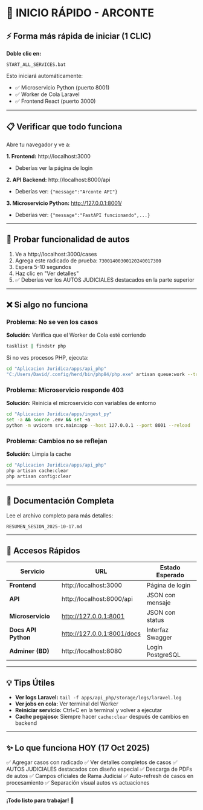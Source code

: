 # 🚀 INICIO RÁPIDO - ARCONTE

## ⚡ Forma más rápida de iniciar (1 CLIC)

**Doble clic en:**
```
START_ALL_SERVICES.bat
```

Esto iniciará automáticamente:
- ✅ Microservicio Python (puerto 8001)
- ✅ Worker de Cola Laravel
- ✅ Frontend React (puerto 3000)

---

## 📋 Verificar que todo funciona

Abre tu navegador y ve a:

**1. Frontend:** http://localhost:3000
   - Deberías ver la página de login

**2. API Backend:** http://localhost:8000/api
   - Deberías ver: `{"message":"Arconte API"}`

**3. Microservicio Python:** http://127.0.0.1:8001/
   - Deberías ver: `{"message":"FastAPI funcionando",...}`

---

## 🧪 Probar funcionalidad de autos

1. Ve a http://localhost:3000/cases
2. Agrega este radicado de prueba: `73001400300120240017300`
3. Espera 5-10 segundos
4. Haz clic en "Ver detalles"
5. ✅ Deberías ver los AUTOS JUDICIALES destacados en la parte superior

---

## ❌ Si algo no funciona

### Problema: No se ven los casos
**Solución:** Verifica que el Worker de Cola esté corriendo
```bash
tasklist | findstr php
```
Si no ves procesos PHP, ejecuta:
```bash
cd "Aplicacion Juridica/apps/api_php"
"C:/Users/David/.config/herd/bin/php84/php.exe" artisan queue:work --tries=3 --timeout=90
```

### Problema: Microservicio responde 403
**Solución:** Reinicia el microservicio con variables de entorno
```bash
cd "Aplicacion Juridica/apps/ingest_py"
set -a && source .env && set +a
python -m uvicorn src.main:app --host 127.0.0.1 --port 8001 --reload
```

### Problema: Cambios no se reflejan
**Solución:** Limpia la cache
```bash
cd "Aplicacion Juridica/apps/api_php"
php artisan cache:clear
php artisan config:clear
```

---

## 📖 Documentación Completa

Lee el archivo completo para más detalles:
```
RESUMEN_SESION_2025-10-17.md
```

---

## 🎯 Accesos Rápidos

| Servicio | URL | Estado Esperado |
|----------|-----|----------------|
| **Frontend** | http://localhost:3000 | Página de login |
| **API** | http://localhost:8000/api | JSON con mensaje |
| **Microservicio** | http://127.0.0.1:8001 | JSON con status |
| **Docs API Python** | http://127.0.0.1:8001/docs | Interfaz Swagger |
| **Adminer (BD)** | http://localhost:8080 | Login PostgreSQL |

---

## 💡 Tips Útiles

- **Ver logs Laravel:** `tail -f apps/api_php/storage/logs/laravel.log`
- **Ver jobs en cola:** Ver terminal del Worker
- **Reiniciar servicio:** Ctrl+C en la terminal y volver a ejecutar
- **Cache pegajoso:** Siempre hacer `cache:clear` después de cambios en backend

---

## ✨ Lo que funciona HOY (17 Oct 2025)

✅ Agregar casos con radicado
✅ Ver detalles completos de casos
✅ AUTOS JUDICIALES destacados con diseño especial
✅ Descarga de PDFs de autos
✅ Campos oficiales de Rama Judicial
✅ Auto-refresh de casos en procesamiento
✅ Separación visual autos vs actuaciones

---

**¡Todo listo para trabajar!** 🎉
